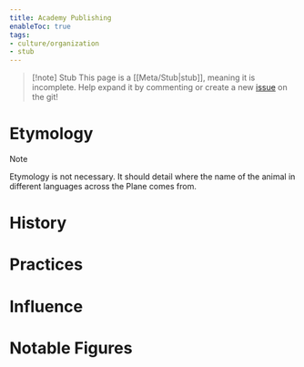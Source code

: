 ```yaml
---
title: Academy Publishing
enableToc: true
tags:
- culture/organization
- stub
---
```


> [!note] Stub
> This page is a [[Meta/Stub|stub]], meaning it is incomplete. Help expand it by commenting or create a new [issue](https://github.com/RagtimeGal/quartz--encyclopedia-mysenvaria/issues/new/choose) on the git!

# Etymology

> [!note]
> Etymology is not necessary. It should detail where the name of the animal in different languages across the Plane comes from.


# History

# Practices

# Influence

# Notable Figures

